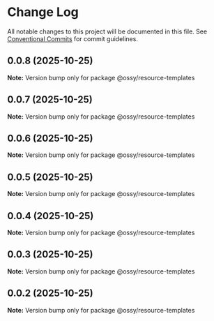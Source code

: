 # Change Log

All notable changes to this project will be documented in this file.
See [Conventional Commits](https://conventionalcommits.org) for commit guidelines.

## 0.0.8 (2025-10-25)

**Note:** Version bump only for package @ossy/resource-templates





## 0.0.7 (2025-10-25)

**Note:** Version bump only for package @ossy/resource-templates





## 0.0.6 (2025-10-25)

**Note:** Version bump only for package @ossy/resource-templates





## 0.0.5 (2025-10-25)

**Note:** Version bump only for package @ossy/resource-templates





## 0.0.4 (2025-10-25)

**Note:** Version bump only for package @ossy/resource-templates





## 0.0.3 (2025-10-25)

**Note:** Version bump only for package @ossy/resource-templates





## 0.0.2 (2025-10-25)

**Note:** Version bump only for package @ossy/resource-templates
